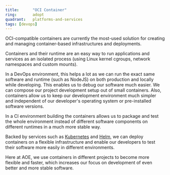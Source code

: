 ```yaml
---
title:      "OCI Container"
ring:       adopt
quadrant:   platforms-and-services
tags: [devops]
---
```


OCI-compatible containers are currently the most-used solution for creating and managing container-based infrastructures and deployments.

Containers and their runtime are an easy way to run applications and services as an isolated process (using Linux kernel cgroups, network namespaces and custom mounts).

In a DevOps environment, this helps a lot as we can run the exact same software and runtime (such as NodeJS) on both production and locally while developing. This enables us to debug our software much easier. We can compose our project development setup out of small containers. Also, containers allow us to keep our development environment much simpler and independent of our developer's operating system or pre-installed software versions.

In a CI environment building the containers allows us to package and test the whole environment instead of different software components on different runtimes in a much more stable way.

Backed by services such as [Kubernetes](/platforms-and-services/kubernetes/) and [Helm](/platforms-and-services/helm/), we can deploy containers on a flexible infrastructure and enable our developers to test their software more easily in different environments.

Here at AOE, we use containers in different projects to become more flexible and faster, which increases our focus on development of even better and more stable software.
